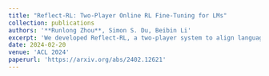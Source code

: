 ```yaml
---
title: "Reflect-RL: Two-Player Online RL Fine-Tuning for LMs"
collection: publications
authors: '**Runlong Zhou**, Simon S. Du, Beibin Li'
excerpt: 'We developed Reflect-RL, a two-player system to align language models with interactive decision-making tasks. Techniques included are reflection, negative example generation, single-prompt action enumeration, and curriculum learning.'
date: 2024-02-20
venue: 'ACL 2024'
paperurl: 'https://arxiv.org/abs/2402.12621'
---
```

